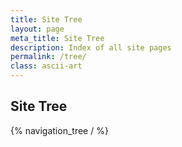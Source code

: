 ```yaml
---
title: Site Tree
layout: page
meta_title: Site Tree
description: Index of all site pages
permalink: /tree/
class: ascii-art
---
```

## Site Tree

{% navigation_tree / %}